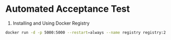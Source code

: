 # Automated Acceptance Test
1. Installing and Using Docker Registry
```bash
docker run -d -p 5000:5000 --restart=always --name registry registry:2
```

